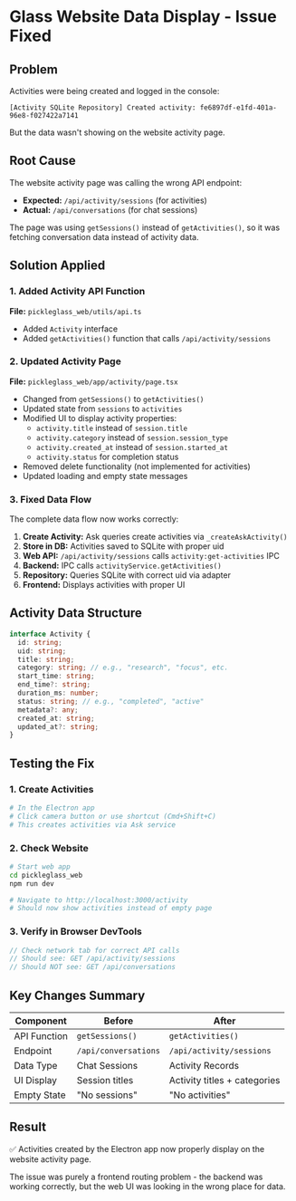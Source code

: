 # Glass Website Data Display - Issue Fixed

## Problem
Activities were being created and logged in the console:
```
[Activity SQLite Repository] Created activity: fe6897df-e1fd-401a-96e8-f027422a7141
```

But the data wasn't showing on the website activity page.

## Root Cause
The website activity page was calling the wrong API endpoint:
- **Expected:** `/api/activity/sessions` (for activities)
- **Actual:** `/api/conversations` (for chat sessions)

The page was using `getSessions()` instead of `getActivities()`, so it was fetching conversation data instead of activity data.

## Solution Applied

### 1. Added Activity API Function
**File:** `pickleglass_web/utils/api.ts`
- Added `Activity` interface
- Added `getActivities()` function that calls `/api/activity/sessions`

### 2. Updated Activity Page
**File:** `pickleglass_web/app/activity/page.tsx`
- Changed from `getSessions()` to `getActivities()`
- Updated state from `sessions` to `activities`
- Modified UI to display activity properties:
  - `activity.title` instead of `session.title`
  - `activity.category` instead of `session.session_type`
  - `activity.created_at` instead of `session.started_at`
  - `activity.status` for completion status
- Removed delete functionality (not implemented for activities)
- Updated loading and empty state messages

### 3. Fixed Data Flow
The complete data flow now works correctly:
1. **Create Activity:** Ask queries create activities via `_createAskActivity()`
2. **Store in DB:** Activities saved to SQLite with proper uid
3. **Web API:** `/api/activity/sessions` calls `activity:get-activities` IPC
4. **Backend:** IPC calls `activityService.getActivities()`
5. **Repository:** Queries SQLite with correct uid via adapter
6. **Frontend:** Displays activities with proper UI

## Activity Data Structure
```typescript
interface Activity {
  id: string;
  uid: string;
  title: string;
  category: string; // e.g., "research", "focus", etc.
  start_time: string;
  end_time?: string;
  duration_ms: number;
  status: string; // e.g., "completed", "active"
  metadata?: any;
  created_at: string;
  updated_at?: string;
}
```

## Testing the Fix

### 1. Create Activities
```bash
# In the Electron app
# Click camera button or use shortcut (Cmd+Shift+C)
# This creates activities via Ask service
```

### 2. Check Website
```bash
# Start web app
cd pickleglass_web
npm run dev

# Navigate to http://localhost:3000/activity
# Should now show activities instead of empty page
```

### 3. Verify in Browser DevTools
```javascript
// Check network tab for correct API calls
// Should see: GET /api/activity/sessions
// Should NOT see: GET /api/conversations
```

## Key Changes Summary

| Component | Before | After |
|-----------|--------|-------|
| API Function | `getSessions()` | `getActivities()` |
| Endpoint | `/api/conversations` | `/api/activity/sessions` |
| Data Type | Chat Sessions | Activity Records |
| UI Display | Session titles | Activity titles + categories |
| Empty State | "No sessions" | "No activities" |

## Result
✅ Activities created by the Electron app now properly display on the website activity page.

The issue was purely a frontend routing problem - the backend was working correctly, but the web UI was looking in the wrong place for data.